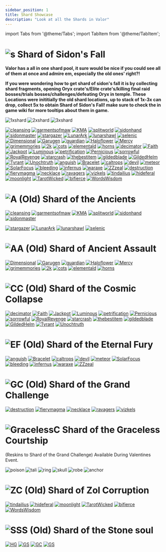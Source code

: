 ```yaml
---
sidebar_position: 1
title: Shard Showcase
description: "Look at all the Shards in Valor"
---
```


import Tabs from '@theme/Tabs';
import TabItem from '@theme/TabItem';

<Tabs>
  <TabItem value="Shard of Sidon's Fall" label="Shard of Sidon's Fall" default>

    
# ![s](https://raw.githubusercontent.com/Valor-Inc/Wiki/main/static/img/Shards_Misc_Consumables/Shard_of_Sidons_Fall.png) Shard of Sidon's Fall


**Valor has a all in one shard pool, it sure would be nice if you could see all of them at once and admire em, especially the old ones' right?!**

**If you were wondering how to get shard of sidon's fall it is by collecting shard fragments, opening Oryx crate's/Elite crate's/killing final raid bosses/trials bosses/challenges/defeating Oryx in temple. These Locations were inititially the old shard locations, up to stack of 1x-3x can drop, collect 5x to obtain Shard of Sidon's Fall! make sure to check the in game wiki for more tooltips about them in game.**


![1xshard](https://raw.githubusercontent.com/Valor-Inc/Wiki/main/static/img/Shards_Misc_Consumables/Sidons_Shard_Fragments_1.png)
![2xshard](https://raw.githubusercontent.com/Valor-Inc/Wiki/main/static/img/Shards_Misc_Consumables/Sidons_Shard_Fragments_2.png)
![3xshard](https://raw.githubusercontent.com/Valor-Inc/Wiki/main/static/img/Shards_Misc_Consumables/Sidons_Shard_Fragments_3.png)

[![cleansing](https://vwiki.valorserver.com/api/item/picture/cleansing%20cleric%20breastplate)](https://wiki.valorserver.com/docs/items/armors/heavys/legendary/cleansing_cleric_breastplate) [![garmentsofmaw](https://vwiki.valorserver.com/api/item/picture/garments%20of%20maw)](https://wiki.valorserver.com/docs/items/armors/robes/legendary/garments_of_maw) [![KMA](https://vwiki.valorserver.com/api/item/picture/katana%20of%20mythical%20alliance)](https://wiki.valorserver.com/docs/items/weapons/katanas/legendary/katana_of_mythical_alliance) [![splitworld](https://vwiki.valorserver.com/api/item/picture/robe%20of%20split%20worlds)](https://wiki.valorserver.com/docs/items/armors/robes/legendary/robe_of_split_worlds) [![sidonhand](https://vwiki.valorserver.com/api/item/picture/sidon's%20handcraft)](https://wiki.valorserver.com/docs/items/armors/robes/legendary/sidons_handcraft) [![sidonmaster](https://vwiki.valorserver.com/api/item/picture/sidon's%20masterpiece)](https://wiki.valorserver.com/docs/items/armors/lights/legendary/sidons_masterpiece/) 
[![stargazer](https://raw.githubusercontent.com/Valor-Inc/Wiki/main/static/img/Shards_Misc_Consumables/Shard_Pool_Showcasepng/Stargazer.png)](https://wiki.valorserver.com/docs/items/weapons/wands/legendary/stargazer)
[![LunarArk](https://raw.githubusercontent.com/Valor-Inc/Wiki/main/static/img/Shards_Misc_Consumables/Shard_Pool_Showcasepng/Lunar%20Ark.png)](https://wiki.valorserver.com/docs/items/abilities/scepters/legendary/lunar_ark)
[![lunarshawl](https://raw.githubusercontent.com/Valor-Inc/Wiki/main/static/img/Shards_Misc_Consumables/Shard_Pool_Showcasepng/Lunar%20Shawl.png)](https://wiki.valorserver.com/docs/items/armors/robes/legendary/lunar_shawl) 
[![selenic](https://raw.githubusercontent.com/Valor-Inc/Wiki/main/static/img/Shards_Misc_Consumables/Shard_Pool_Showcasepng/Selenic%20Clasp.png)](https://wiki.valorserver.com/docs/items/rings/legendary/selenic_clasp/)
[![Dimensional](https://vwiki.valorserver.com/api/item/picture/dimensional%20prism)](https://wiki.valorserver.com/docs/items/abilities/prisms/legendary/dimensional_prism) 
[![Garugen](https://raw.githubusercontent.com/Valor-Inc/Wiki/main/static/img/Shards_Misc_Consumables/Shard_Pool_Showcasepng/Garugen.png)](https://wiki.valorserver.com/docs/items/abilities/sheaths/legendary/garugen)
[![guardian](https://vwiki.valorserver.com/api/item/picture/guardian%20siphon)](https://wiki.valorserver.com/docs/items/abilities/siphons/legendary/guardian_siphon) 
[![Haloflower](https://raw.githubusercontent.com/Valor-Inc/Wiki/main/static/img/Shards_Misc_Consumables/Shard_Pool_Showcasepng/Haloflower%20Toxin.png)](https://wiki.valorserver.com/docs/items/abilities/poisons/legendary/haloflower_toxin) 
[![Mercy](https://vwiki.valorserver.com/api/item/picture/mercy%20of%20yazanahar)](https://wiki.valorserver.com/docs/items/armors/lights/legendary/mercy_of_yazanahar)
[![grimemmories](https://raw.githubusercontent.com/Valor-Inc/Wiki/main/static/img/Shards_Misc_Consumables/Shard_Pool_Showcasepng/Scythe%20of%20Grim%20Memories.png)](https://wiki.valorserver.com/docs/items/weapons/katanas/legendary/scythe_of_grim_memories)
[![2k](https://vwiki.valorserver.com/api/item/picture/the%202-k)](https://wiki.valorserver.com/docs/items/weapons/staves/legendary/the_2_k)
[![cots](https://vwiki.valorserver.com/api/item/picture/calling%20of%20the%20storm)](https://wiki.valorserver.com/docs/items/abilities/spells/legendary/calling_of_the_storm) [![elementald](https://vwiki.valorserver.com/api/item/picture/elemental%20drape)](https://wiki.valorserver.com/docs/items/armors/robes/legendary/elemental_drape) [![horns](https://vwiki.valorserver.com/api/item/picture/stormcaller's%20horns)](https://wiki.valorserver.com/docs/items/rings/legendary/stormcallers_horns)
[![decimator](https://raw.githubusercontent.com/Valor-Inc/Wiki/main/static/img/Shards_Misc_Consumables/Shard_Pool_Showcasepng/Decimator%20Bow.png)](https://wiki.valorserver.com/docs/items/weapons/bows/legendary/decimator_bow)
[![Faith](https://vwiki.valorserver.com/api/item/picture/faith%20of%20the%20angel)](https://wiki.valorserver.com/docs/items/weapons/swords/legendary/faith_of_the_angel) [![Jackpot](https://vwiki.valorserver.com/api/item/picture/jackpot)](https://wiki.valorserver.com/docs/items/rings/legendary/jackpot) [![Luminous](https://vwiki.valorserver.com/api/item/picture/luminous%20horizon)](https://wiki.valorserver.com/docs/items/abilities/seals/legendary/luminious_horizon) [![petrification](https://vwiki.valorserver.com/api/item/picture/petrification%20cloak)](https://wiki.valorserver.com/docs/items/abilities/cloaks/legendary/petrification_cloak) [![Pernicious](https://vwiki.valorserver.com/api/item/picture/pernicious%20fate-36)](https://wiki.valorserver.com/docs/items/abilities/scepters/legendary/pernicious_fate36) 
[![sorrowful](https://raw.githubusercontent.com/Valor-Inc/Wiki/main/static/img/Shards_Misc_Consumables/Shard_Pool_Showcasepng/Sorrowful%20Boundtouch.png)](https://wiki.valorserver.com/docs/items/weapons/wands/legendary/sorrowful_boundtouch)
[![RoyalRevenge](https://vwiki.valorserver.com/api/item/picture/staff%20of%20royal%20revenge)](https://wiki.valorserver.com/docs/items/weapons/staves/legendary/staff_of_royal_revenge) [![starcrash](https://vwiki.valorserver.com/api/item/picture/starcrash%20ring)](https://wiki.valorserver.com/docs/items/rings/legendary/starcrash_ring) [![thebestitem](https://raw.githubusercontent.com/Valor-Inc/Wiki/main/static/img/Shards_Misc_Consumables/Shard_Pool_Showcasepng/Sun%20and%20Moon%20Expansion.png)](https://wiki.valorserver.com/docs/items/abilities/spells/legendary/sun_and_moon_expansion) 
[![gildedblade](https://raw.githubusercontent.com/Valor-Inc/Wiki/main/static/img/Shards_Misc_Consumables/Shard_Pool_Showcasepng/The%20Gilded%20Blade.png)](https://wiki.valorserver.com/docs/items/weapons/daggers/legendary/the_gilded_blade)
[![GildedHelm](https://raw.githubusercontent.com/Valor-Inc/Wiki/main/static/img/Shards_Misc_Consumables/Shard_Pool_Showcasepng/The%20Gilded%20Helm.png)](https://wiki.valorserver.com/docs/items/abilities/helms/legendary/the_gilded_helm)
[![Tyrant](https://raw.githubusercontent.com/Valor-Inc/Wiki/main/static/img/Shards_Misc_Consumables/Shard_Pool_Showcasepng/Tyrant%20Helm.png)](https://wiki.valorserver.com/docs/items/abilities/helms/legendary/tyrant_helm)
[![Unochtruth](https://raw.githubusercontent.com/Valor-Inc/Wiki/main/static/img/Shards_Misc_Consumables/Shard_Pool_Showcasepng/Unoch's%20Truth.png)](https://wiki.valorserver.com/docs/items/abilities/orbs/legendary/unochs_truth) 
[![anguish](https://raw.githubusercontent.com/Valor-Inc/Wiki/main/static/img/Shards_Misc_Consumables/Shard_Pool_Showcasepng/Anguish%20of%20Drannol.png)](https://wiki.valorserver.com/docs/items/abilities/helms/legendary/anguish_of_drannol/)
[![Bracelet](https://vwiki.valorserver.com/api/item/picture/bracelet%20of%20the%20demolished)](https://wiki.valorserver.com/docs/items/rings/legendary/bracelet_of_the_demolished)
[![caltrops](https://vwiki.valorserver.com/api/item/picture/caltrops)](https://wiki.valorserver.com/docs/items/abilities/traps/legendary/caltrops) [![devil](https://vwiki.valorserver.com/api/item/picture/devil%20dice)](https://wiki.valorserver.com/docs/items/abilities/dice/legendary/devil_dice) [![meteor](https://vwiki.valorserver.com/api/item/picture/meteor)](https://wiki.valorserver.com/docs/items/weapons/wands/legendary/meteor) [![SolarFocus](https://vwiki.valorserver.com/api/item/picture/ring%20of%20solar%20focus)](https://wiki.valorserver.com/docs/items/rings/legendary/ring_of_solar_focus) [![bleeding](https://vwiki.valorserver.com/api/item/picture/the%20bleeding%20fang)](https://wiki.valorserver.com/docs/items/weapons/daggers/legendary/the_bleeding_fang) [![infernus](https://vwiki.valorserver.com/api/item/picture/the%20infernus)](https://wiki.valorserver.com/docs/items/armors/lights/legendary/the_infernus) 
[![waraxe](https://raw.githubusercontent.com/Valor-Inc/Wiki/main/static/img/Shards_Misc_Consumables/Shard_Pool_Showcasepng/Waraxe%20of%20Judgement.png)](https://wiki.valorserver.com/docs/items/weapons/swords/legendary/waraxe_of_judgement) 
[![ZZzeal](https://vwiki.valorserver.com/api/item/picture/zeal%20of%20the%20far-ranger)](https://wiki.valorserver.com/docs/items/abilities/quivers/legendary/zeal_of_the_far_ranger)
[![destruction](https://vwiki.valorserver.com/api/item/picture/destruction%20spirit)](https://wiki.valorserver.com/docs/items/abilities/poisons/legendary/destruction_spirit)
[![fierymagma](https://raw.githubusercontent.com/Valor-Inc/Wiki/main/static/img/Shards_Misc_Consumables/Shard_Pool_Showcasepng/Fiery%20Magma%20Stone.png)](https://wiki.valorserver.com/docs/items/abilities/talismans/legendary/fiery_magma_stone)
[![necklace](https://vwiki.valorserver.com/api/item/picture/necklace%20of%20undead%20support)](https://wiki.valorserver.com/docs/items/rings/legendary/necklace_of_undead_support) [![ravagers](https://vwiki.valorserver.com/api/item/picture/skull%20of%20ravagers)](https://wiki.valorserver.com/docs/items/abilities/skulls/legendary/skull_of_ravagers) [![vizkels](https://vwiki.valorserver.com/api/item/picture/vizkel's%20unholy%20garments)](https://wiki.valorserver.com/docs/items/armors/robes/legendary/vizkels_unholy_garments)
[![tindailius](https://vwiki.valorserver.com/api/item/picture/dagger%20of%20tindailius)](https://wiki.valorserver.com/docs/items/weapons/daggers/legendary/dagger_of_tindailius) [![hideferal](https://vwiki.valorserver.com/api/item/picture/hide%20of%20the%20feral)](https://wiki.valorserver.com/docs/items/armors/lights/legendary/hide_of_the_feral) [![moonlight](https://vwiki.valorserver.com/api/item/picture/moonlight)](https://wiki.valorserver.com/docs/items/weapons/wands/legendary/moonlight)  [![TarotWicked](https://vwiki.valorserver.com/api/item/picture/tarot%20of%20the%20wicked)](https://wiki.valorserver.com/docs/items/abilities/charms/legendary/tarot_of_the_wicked) [![bifierce](https://vwiki.valorserver.com/api/item/picture/the%20bifierce)](https://wiki.valorserver.com/docs/items/weapons/blades/legendary/The_Bifierce) [![WordsWisdom](https://vwiki.valorserver.com/api/item/picture/words%20of%20wisdom)](https://wiki.valorserver.com/docs/items/armors/robes/legendary/words_of_wisdom)

 
  </TabItem>
  <TabItem value="Ancients" label="Ancients">

# ![A](https://raw.githubusercontent.com/Valor-Inc/Wiki/main/static/img/Shards_Misc_Consumables/Shard_of_the_Ancients.png) **(Old)** Shard of the Ancients

[![cleansing](https://vwiki.valorserver.com/api/item/picture/cleansing%20cleric%20breastplate)](https://wiki.valorserver.com/docs/items/armors/heavys/legendary/cleansing_cleric_breastplate) [![garmentsofmaw](https://vwiki.valorserver.com/api/item/picture/garments%20of%20maw)](https://wiki.valorserver.com/docs/items/armors/robes/legendary/garments_of_maw) [![KMA](https://vwiki.valorserver.com/api/item/picture/katana%20of%20mythical%20alliance)](https://wiki.valorserver.com/docs/items/weapons/katanas/legendary/katana_of_mythical_alliance) [![splitworld](https://vwiki.valorserver.com/api/item/picture/robe%20of%20split%20worlds)](https://wiki.valorserver.com/docs/items/armors/robes/legendary/robe_of_split_worlds) [![sidonhand](https://vwiki.valorserver.com/api/item/picture/sidon's%20handcraft)](https://wiki.valorserver.com/docs/items/armors/robes/legendary/sidons_handcraft) [![sidonmaster](https://vwiki.valorserver.com/api/item/picture/sidon's%20masterpiece)](https://wiki.valorserver.com/docs/items/armors/lights/legendary/sidons_masterpiece/) 

[![stargazer](https://raw.githubusercontent.com/Valor-Inc/Wiki/main/static/img/Shards_Misc_Consumables/Shard_Pool_Showcasepng/Stargazer.png)](https://wiki.valorserver.com/docs/items/weapons/wands/legendary/stargazer)
[![LunarArk](https://raw.githubusercontent.com/Valor-Inc/Wiki/main/static/img/Shards_Misc_Consumables/Shard_Pool_Showcasepng/Lunar%20Ark.png)](https://wiki.valorserver.com/docs/items/abilities/scepters/legendary/lunar_ark)
[![lunarshawl](https://raw.githubusercontent.com/Valor-Inc/Wiki/main/static/img/Shards_Misc_Consumables/Shard_Pool_Showcasepng/Lunar%20Shawl.png)](https://wiki.valorserver.com/docs/items/armors/robes/legendary/lunar_shawl) 
[![selenic](https://raw.githubusercontent.com/Valor-Inc/Wiki/main/static/img/Shards_Misc_Consumables/Shard_Pool_Showcasepng/Selenic%20Clasp.png)](https://wiki.valorserver.com/docs/items/rings/legendary/selenic_clasp/)

 </TabItem>
  <TabItem value="Ancient Assault" label="Ancient Assault">

# ![AA](https://raw.githubusercontent.com/Valor-Inc/Wiki/main/static/img/Shards_Misc_Consumables/Shard%20of%20Ancient%20Assault.png) **(Old)** Shard of Ancient Assault

[![Dimensional](https://vwiki.valorserver.com/api/item/picture/dimensional%20prism)](https://wiki.valorserver.com/docs/items/abilities/prisms/legendary/dimensional_prism)
[![Garugen](https://raw.githubusercontent.com/Valor-Inc/Wiki/main/static/img/Shards_Misc_Consumables/Shard_Pool_Showcasepng/Garugen.png)](https://wiki.valorserver.com/docs/items/abilities/sheaths/legendary/garugen)
[![guardian](https://vwiki.valorserver.com/api/item/picture/guardian%20siphon)](https://wiki.valorserver.com/docs/items/abilities/siphons/legendary/guardian_siphon) [![Haloflower](https://cdn.discordapp.com/attachments/1187552567295758487/1190507672726949888/Haloflower_Toxin.png?ex=65a20dab&is=658f98ab&hm=555d9e7c368b70cde5c55a2f8b16c89f90017a3fbb5a18c3a61662f01d8ca35b&)](https://wiki.valorserver.com/docs/items/abilities/poisons/legendary/haloflower_toxin) [![Mercy](https://vwiki.valorserver.com/api/item/picture/mercy%20of%20yazanahar)](https://wiki.valorserver.com/docs/items/armors/lights/legendary/mercy_of_yazanahar) 
[![grimemmories](https://raw.githubusercontent.com/Valor-Inc/Wiki/main/static/img/Shards_Misc_Consumables/Shard_Pool_Showcasepng/Scythe%20of%20Grim%20Memories.png)](https://wiki.valorserver.com/docs/items/weapons/katanas/legendary/scythe_of_grim_memories)
[![2k](https://vwiki.valorserver.com/api/item/picture/the%202-k)](https://wiki.valorserver.com/docs/items/weapons/staves/legendary/the_2_k) [![cots](https://vwiki.valorserver.com/api/item/picture/calling%20of%20the%20storm)](https://wiki.valorserver.com/docs/items/abilities/spells/legendary/calling_of_the_storm) [![elementald](https://vwiki.valorserver.com/api/item/picture/elemental%20drape)](https://wiki.valorserver.com/docs/items/armors/robes/legendary/elemental_drape) [![horns](https://vwiki.valorserver.com/api/item/picture/stormcaller's%20horns)](https://wiki.valorserver.com/docs/items/rings/legendary/stormcallers_horns)

  </TabItem>
  <TabItem value="Cosmic Collapse" label="Cosmic Collapse">

# ![CC](https://raw.githubusercontent.com/Valor-Inc/Wiki/main/static/img/Shards_Misc_Consumables/Shard_of_Cosmic_Collapse.png) **(Old)** Shard of the Cosmic Collapse

[![decimator](https://raw.githubusercontent.com/Valor-Inc/Wiki/main/static/img/Shards_Misc_Consumables/Shard_Pool_Showcasepng/Decimator%20Bow.png)](https://wiki.valorserver.com/docs/items/weapons/bows/legendary/decimator_bow)
 [![Faith](https://vwiki.valorserver.com/api/item/picture/faith%20of%20the%20angel)](https://wiki.valorserver.com/docs/items/weapons/swords/legendary/faith_of_the_angel) [![Jackpot](https://vwiki.valorserver.com/api/item/picture/jackpot)](https://wiki.valorserver.com/docs/items/rings/legendary/jackpot) [![Luminous](https://vwiki.valorserver.com/api/item/picture/luminous%20horizon)](https://wiki.valorserver.com/docs/items/abilities/seals/legendary/luminious_horizon) [![petrification](https://vwiki.valorserver.com/api/item/picture/petrification%20cloak)](https://wiki.valorserver.com/docs/items/abilities/cloaks/legendary/petrification_cloak) [![Pernicious](https://vwiki.valorserver.com/api/item/picture/pernicious%20fate-36)](https://wiki.valorserver.com/docs/items/abilities/scepters/legendary/pernicious_fate36)
[![sorrowful](https://raw.githubusercontent.com/Valor-Inc/Wiki/main/static/img/Shards_Misc_Consumables/Shard_Pool_Showcasepng/Sorrowful%20Boundtouch.png)](https://wiki.valorserver.com/docs/items/weapons/wands/legendary/sorrowful_boundtouch)
[![RoyalRevenge](https://vwiki.valorserver.com/api/item/picture/staff%20of%20royal%20revenge)](https://wiki.valorserver.com/docs/items/weapons/staves/legendary/staff_of_royal_revenge) [![starcrash](https://vwiki.valorserver.com/api/item/picture/starcrash%20ring)](https://wiki.valorserver.com/docs/items/rings/legendary/starcrash_ring)
[![thebestitem](https://raw.githubusercontent.com/Valor-Inc/Wiki/main/static/img/Shards_Misc_Consumables/Shard_Pool_Showcasepng/Sun%20and%20Moon%20Expansion.png)](https://wiki.valorserver.com/docs/items/abilities/spells/legendary/sun_and_moon_expansion) 
[![gildedblade](https://raw.githubusercontent.com/Valor-Inc/Wiki/main/static/img/Shards_Misc_Consumables/Shard_Pool_Showcasepng/The%20Gilded%20Blade.png)](https://wiki.valorserver.com/docs/items/weapons/daggers/legendary/the_gilded_blade)
[![GildedHelm](https://raw.githubusercontent.com/Valor-Inc/Wiki/main/static/img/Shards_Misc_Consumables/Shard_Pool_Showcasepng/The%20Gilded%20Helm.png)](https://wiki.valorserver.com/docs/items/abilities/helms/legendary/the_gilded_helm)
[![Tyrant](https://raw.githubusercontent.com/Valor-Inc/Wiki/main/static/img/Shards_Misc_Consumables/Shard_Pool_Showcasepng/Tyrant%20Helm.png)](https://wiki.valorserver.com/docs/items/abilities/helms/legendary/tyrant_helm)
[![Unochtruth](https://raw.githubusercontent.com/Valor-Inc/Wiki/main/static/img/Shards_Misc_Consumables/Shard_Pool_Showcasepng/Unoch's%20Truth.png)](https://wiki.valorserver.com/docs/items/abilities/orbs/legendary/unochs_truth) 


 
 </TabItem>
  <TabItem value="Eternal Fury" label="Eternal Fury">

# ![EF](https://raw.githubusercontent.com/Valor-Inc/Wiki/main/static/img/Shards_Misc_Consumables/Shard_of_Eternal_Fury.png) **(Old)** Shard of the Eternal Fury

[![anguish](https://raw.githubusercontent.com/Valor-Inc/Wiki/main/static/img/Shards_Misc_Consumables/Shard_Pool_Showcasepng/Anguish%20of%20Drannol.png)](https://wiki.valorserver.com/docs/items/abilities/helms/legendary/anguish_of_drannol/)
[![Bracelet](https://vwiki.valorserver.com/api/item/picture/bracelet%20of%20the%20demolished)](https://wiki.valorserver.com/docs/items/rings/legendary/bracelet_of_the_demolished) [![caltrops](https://vwiki.valorserver.com/api/item/picture/caltrops)](https://wiki.valorserver.com/docs/items/abilities/traps/legendary/caltrops) [![devil](https://vwiki.valorserver.com/api/item/picture/devil%20dice)](https://wiki.valorserver.com/docs/items/abilities/dice/legendary/devil_dice) [![meteor](https://vwiki.valorserver.com/api/item/picture/meteor)](https://wiki.valorserver.com/docs/items/weapons/wands/legendary/meteor) [![SolarFocus](https://vwiki.valorserver.com/api/item/picture/ring%20of%20solar%20focus)](https://wiki.valorserver.com/docs/items/rings/legendary/ring_of_solar_focus) [![bleeding](https://vwiki.valorserver.com/api/item/picture/the%20bleeding%20fang)](https://wiki.valorserver.com/docs/items/weapons/daggers/legendary/the_bleeding_fang) [![infernus](https://vwiki.valorserver.com/api/item/picture/the%20infernus)](https://wiki.valorserver.com/docs/items/armors/lights/legendary/the_infernus) 
[![waraxe](https://raw.githubusercontent.com/Valor-Inc/Wiki/main/static/img/Shards_Misc_Consumables/Shard_Pool_Showcasepng/Waraxe%20of%20Judgement.png)](https://wiki.valorserver.com/docs/items/weapons/swords/legendary/waraxe_of_judgement)
[![ZZzeal](https://vwiki.valorserver.com/api/item/picture/zeal%20of%20the%20far-ranger)](https://wiki.valorserver.com/docs/items/abilities/quivers/legendary/zeal_of_the_far_ranger)




 </TabItem>
 <TabItem value="Grand Challenge" label="Grand Challenge">

# ![GC](https://raw.githubusercontent.com/Valor-Inc/Wiki/main/static/img/Shards_Misc_Consumables/Shard_of_the_Grand_Challenge.png) **(Old)** Shard of the Grand Challenge

[![destruction](https://vwiki.valorserver.com/api/item/picture/destruction%20spirit)](https://wiki.valorserver.com/docs/items/abilities/poisons/legendary/destruction_spirit) [![fierymagma](https://cdn.discordapp.com/attachments/1187552567295758487/1190508901838356563/Fiery_Magma_Stone.png?ex=65a20ed0&is=658f99d0&hm=fbf81dca2f7193ebe342b75a12dd2735da439efaf967691ee6cc124015b3ba1e&)](https://wiki.valorserver.com/docs/items/abilities/talismans/legendary/fiery_magma_stone) [![necklace](https://vwiki.valorserver.com/api/item/picture/necklace%20of%20undead%20support)](https://wiki.valorserver.com/docs/items/rings/legendary/necklace_of_undead_support) [![ravagers](https://vwiki.valorserver.com/api/item/picture/skull%20of%20ravagers)](https://wiki.valorserver.com/docs/items/abilities/skulls/legendary/skull_of_ravagers) [![vizkels](https://vwiki.valorserver.com/api/item/picture/vizkel's%20unholy%20garments)](https://wiki.valorserver.com/docs/items/armors/robes/legendary/vizkels_unholy_garments)



 </TabItem>
 <TabItem value="Shard of the Graceless Courtship" label="Shard of the Graceless Courtship">

# ![GracelessC](https://raw.githubusercontent.com/Valor-Inc/Wiki/main/static/img/Shards_Misc_Consumables/Shard_of_the_Graceless_Courtship.png) Shard of the Graceless Courtship

(Reskins to Shard of the Grand Challenge)
Available During Valentines Event.

![poison](https://raw.githubusercontent.com/Valor-Inc/Wiki/main/static/img/Shards_Misc_Consumables/Shard_Pool_Grace/Heartblight%20Spirit.png)
![tali](https://raw.githubusercontent.com/Valor-Inc/Wiki/main/static/img/Shards_Misc_Consumables/Shard_Pool_Grace/Spindled%20Flameheart.png)
![ring](https://raw.githubusercontent.com/Valor-Inc/Wiki/main/static/img/Shards_Misc_Consumables/Shard_Pool_Grace/Necklace%20of%20Emotional%20Damage.png)
![skull](https://raw.githubusercontent.com/Valor-Inc/Wiki/main/static/img/Shards_Misc_Consumables/Shard_Pool_Grace/Heart%20of%20Ravagers.png)
![robe](https://raw.githubusercontent.com/Valor-Inc/Wiki/main/static/img/Shards_Misc_Consumables/Shard_Pool_Grace/Vizkel's%20Unruly%20Garments.png)
![anchor](https://raw.githubusercontent.com/Valor-Inc/Wiki/main/static/img/Shards_Misc_Consumables/Shard_Pool_Grace/Beguiling%20Fisherman's%20Bower.png)



  </TabItem>
  <TabItem value="Zol Corruption" label="Zol Corruption">

# ![ZC](https://raw.githubusercontent.com/Valor-Inc/Wiki/main/static/img/Shards_Misc_Consumables/Shard_of_Zol_Corruption.png) **(Old)** Shard of Zol Corruption

[![tindailius](https://vwiki.valorserver.com/api/item/picture/dagger%20of%20tindailius)](https://wiki.valorserver.com/docs/items/weapons/daggers/legendary/dagger_of_tindailius) [![hideferal](https://vwiki.valorserver.com/api/item/picture/hide%20of%20the%20feral)](https://wiki.valorserver.com/docs/items/armors/lights/legendary/hide_of_the_feral) [![moonlight](https://vwiki.valorserver.com/api/item/picture/moonlight)](https://wiki.valorserver.com/docs/items/weapons/wands/legendary/moonlight)  [![TarotWicked](https://vwiki.valorserver.com/api/item/picture/tarot%20of%20the%20wicked)](https://wiki.valorserver.com/docs/items/abilities/charms/legendary/tarot_of_the_wicked) [![bifierce](https://vwiki.valorserver.com/api/item/picture/the%20bifierce)](https://wiki.valorserver.com/docs/items/weapons/blades/legendary/The_Bifierce) [![WordsWisdom](https://vwiki.valorserver.com/api/item/picture/words%20of%20wisdom)](https://wiki.valorserver.com/docs/items/armors/robes/legendary/words_of_wisdom)

 </TabItem>
  <TabItem value="Shard of the Stone soul" label="Shard of the Stone soul">

# ![SSS](https://raw.githubusercontent.com/Valor-Inc/Wiki/main/static/img/Shards_Misc_Consumables/Shard_of_the_Stone_Soul.png) **(Old)** Shard of the Stone soul

[![HG](https://raw.githubusercontent.com/Valor-Inc/Wiki/main/static/img/Shards_Misc_Consumables/Shard_Pool_Showcasepng/Head%20of%20the%20Gargoyle.png)](https://wiki.valorserver.com/docs/items/abilities/talismans/legendary/head_of_the_gargoyle)
[![GS](https://raw.githubusercontent.com/Valor-Inc/Wiki/main/static/img/Shards_Misc_Consumables/Shard_Pool_Showcasepng/Gargoyle%20Slayer.png)](https://wiki.valorserver.com/docs/items/abilities/stars/legendary/gargoyle_slayer)
[![GC](https://raw.githubusercontent.com/Valor-Inc/Wiki/main/static/img/Shards_Misc_Consumables/Shard_Pool_Showcasepng/Gargoyle%20Crusher.png)](https://wiki.valorserver.com/docs/items/weapons/swords/legendary/gargoyle_crusher)
[![GS](https://raw.githubusercontent.com/Valor-Inc/Wiki/main/static/img/Shards_Misc_Consumables/Shard_Pool_Showcasepng/Gargoyle%20Stoneplate.png)](https://wiki.valorserver.com/docs/items/armors/heavys/legendary/gargoyle_stoneplate) 

</TabItem>
</Tabs>

